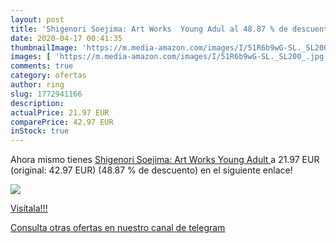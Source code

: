 ```yaml
---
layout: post
title: 'Shigenori Soejima: Art Works  Young Adul al 48.87 % de descuento'
date: 2020-04-17 00:41:35
thumbnailImage: 'https://m.media-amazon.com/images/I/51R6b9wG-SL._SL200_.jpg'
images: [ 'https://m.media-amazon.com/images/I/51R6b9wG-SL._SL200_.jpg' ]
comments: true
category: ofertas
author: ring
slug: 1772941166
description:
actualPrice: 21.97 EUR
comparePrice: 42.97 EUR
inStock: true
---
```


Ahora mismo tienes [Shigenori Soejima: Art Works  Young Adult ](https://www.amazon.com/dp/1772941166/?tag=redken08-20) a 21.97 EUR (original: 42.97 EUR) (48.87 %  de descuento) en el siguiente enlace!

[![](https://m.media-amazon.com/images/I/51R6b9wG-SL._SL200_.jpg)](https://www.amazon.com/dp/1772941166/?tag=redken08-20)

[Visítala!!!](https://www.amazon.com/dp/1772941166/?tag=redken08-20)

[Consulta otras ofertas en nuestro canal de telegram](https://t.me/s/ofertas25)
